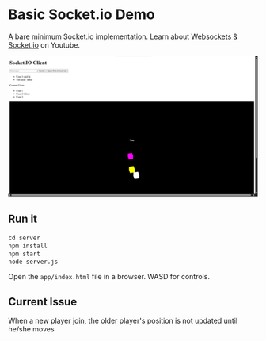 # Basic Socket.io Demo

A bare minimum Socket.io implementation. Learn about [Websockets & Socket.io](https://youtu.be/1BfCnjr_Vjg) on Youtube. 

<img src="demo.png" alt="Demo">

## Run it

```
cd server
npm install
npm start
node server.js
```

Open the `app/index.html` file in a browser. WASD for controls.

## Current Issue
When a new player join, the older player's position is not updated until he/she moves